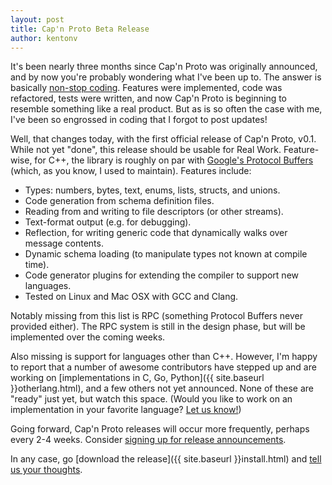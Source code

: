 ```yaml
---
layout: post
title: Cap'n Proto Beta Release
author: kentonv
---
```


It's been nearly three months since Cap'n Proto was originally announced, and by now you're
probably wondering what I've been up to.  The answer is basically
[non-stop coding](https://github.com/kentonv/capnproto/commits/master).  Features were implemented,
code was refactored, tests were written, and now Cap'n Proto is beginning to resemble something
like a real product.  But as is so often the case with me, I've been so engrossed in coding that I
forgot to post updates!

Well, that changes today, with the first official release of Cap'n Proto, v0.1.  While not yet
"done", this release should be usable for Real Work.  Feature-wise, for C++, the library is roughly
on par with [Google's Protocol Buffers](http://protobuf.googlecode.com) (which, as you know, I used
to maintain).  Features include:

* Types: numbers, bytes, text, enums, lists, structs, and unions.
* Code generation from schema definition files.
* Reading from and writing to file descriptors (or other streams).
* Text-format output (e.g. for debugging).
* Reflection, for writing generic code that dynamically walks over message contents.
* Dynamic schema loading (to manipulate types not known at compile time).
* Code generator plugins for extending the compiler to support new languages.
* Tested on Linux and Mac OSX with GCC and Clang.

Notably missing from this list is RPC (something Protocol Buffers never provided either).  The RPC
system is still in the design phase, but will be implemented over the coming weeks.

Also missing is support for languages other than C++.  However, I'm happy to report that a number
of awesome contributors have stepped up and are working on
[implementations in C, Go, Python]({{ site.baseurl }}otherlang.html), and a few others not yet
announced.  None of these are "ready" just yet, but watch this space.  (Would you like to work on
an implementation in your favorite language?
[Let us know!](https://groups.google.com/group/capnproto))

Going forward, Cap'n Proto releases will occur more frequently, perhaps every 2-4 weeks.
Consider [signing up for release announcements](https://groups.google.com/group/capnproto-announce).

In any case, go [download the release]({{ site.baseurl }}install.html) and
[tell us your thoughts](https://groups.google.com/group/capnproto).
